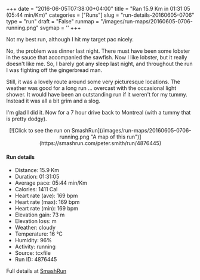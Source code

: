 +++
date = "2016-06-05T07:38:00+04:00"
title = "Ran 15.9 Km in 01:31:05 (05:44 min/Km)"
categories = ["Runs"]
slug = "run-details-20160605-0706"
type = "run"
draft = "False"
runmap = "/images/run-maps/20160605-0706-running.png"
svgmap = '<polyline points="43 25, 44 28, 40 31, 39 34, 35 39, 35 44, 26 44, 21 46, 20 46, 14 45, 13 45, 6 52, 4 57, 0 58, 0 58, 0 62, 1 63, 2 66, 3 74, 6 79, 12 78, 14 76, 20 73, 24 72, 27 71, 29 68, 36 66, 43 65, 44 66, 43 67, 43 68, 46 69, 48 69, 57 65, 58 61, 67 57, 70 58, 81 61, 81 61, 81 64, 82 64, 88 64, 92 65, 92 67, 99 68, 100 63, 98 44, 86 45, 78 45, 73 46, 69 46, 63 41, 58 40, 54 41, 45 41, 40 44, 36 44, 36 39, 37 38, 37 36, 40 31, 44 29, 44 28, 44 23, 42 21, 40 20, 40 22, 39 22, 38 24">'
+++

Not my best run, although I hit my target pac nicely. 

No, the problem was dinner last night. There must have been some lobster in the sauce that accompanied the sawfish. Now I like lobster, but it really doesn't like me. So, I barely got any sleep last night, and throughout the run I was fighting off the gingerbread man.

Still, it was a lovely route around some very picturesque locations. The weather was good for a long run ... overcast with the occasional light shower. It would have been an outstanding run if it weren't for my tummy. Instead it was all a bit grim and a slog. 

I'm glad I did it.  Now for a 7 hour drive back to Montreal (with a tummy that is pretty dodgy). 

<!--more-->

<center>
[![Click to see the run on SmashRun](/images/run-maps/20160605-0706-running.png "A map of this run")](https://smashrun.com/peter.smith/run/4876445)
</center>

#### Run details

* Distance: 15.9 Km
* Duration: 01:31:05
* Average pace: 05:44 min/Km
* Calories: 1411 Cal
* Heart rate (ave): 169 bpm
* Heart rate (max): 169 bpm
* Heart rate (min): 169 bpm
* Elevation gain: 73 m
* Elevation loss:  m
* Weather: cloudy
* Temperature: 16 &deg;C
* Humidity: 96%
* Activity: running
* Source: tcxfile
* Run ID: 4876445

Full details at [SmashRun](https://smashrun.com/peter.smith/run/4876445)